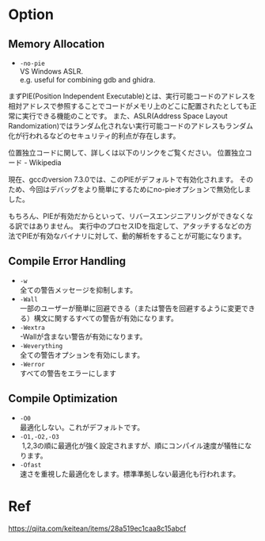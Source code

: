 # Option
## Memory Allocation
- `-no-pie`  
VS Windows ASLR.  
e.g. useful for combining gdb and ghidra.

まずPIE(Position Independent Executable)とは、実行可能コードのアドレスを相対アドレスで参照することでコードがメモリ上のどこに配置されたとしても正常に実行できる機能のことです。
また、ASLR(Address Space Layout Randomization)ではランダム化されない実行可能コードのアドレスもランダム化が行われるなどのセキュリティ的利点が存在します。

位置独立コードに関して、詳しくは以下のリンクをご覧ください。
位置独立コード - Wikipedia

現在、gccのversion 7.3.0では、このPIEがデフォルトで有効化されます。
そのため、今回はデバッグをより簡単にするためにno-pieオプションで無効化しました。

もちろん、PIEが有効だからといって、リバースエンジニアリングができなくなる訳ではありません。
実行中のプロセスIDを指定して、アタッチするなどの方法でPIEが有効なバイナリに対して、動的解析をすることが可能になります。

## Compile Error Handling
- `-w`  
全ての警告メッセージを抑制します。
- `-Wall`  
一部のユーザーが簡単に回避できる（または警告を回避するように変更できる）構文に関するすべての警告が有効になります。
- `-Wextra`  
-Wallが含まない警告が有効になります。
- `-Weverything`  
全ての警告オプションを有効にします。
- `-Werror`  
すべての警告をエラーにします

## Compile Optimization
- `-O0`  
最適化しない。これがデフォルトです。
- `-O1,-O2,-O3`  
 1,2,3の順に最適化が強く設定されますが、順にコンパイル速度が犠牲になります。
- `-Ofast`  
速さを重視した最適化をします。標準準拠しない最適化も行われます。

# Ref  
https://qiita.com/keitean/items/28a519ec1caa8c15abcf